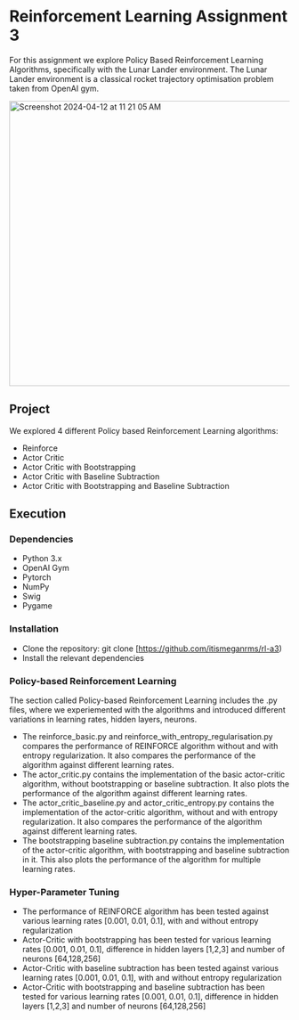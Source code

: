 # Reinforcement Learning Assignment 3

For this assignment we explore Policy Based Reinforcement Learning Algorithms, specifically with the Lunar Lander environment. 
The Lunar Lander environment is a classical rocket trajectory optimisation problem taken from OpenAI gym. 

<img width="512" alt="Screenshot 2024-04-12 at 11 21 05 AM" src="https://github.com/itismeganrms/rl-a3/assets/52709218/75c96f97-25a0-4213-9059-10313490fbea">

## Project 
We explored 4 different Policy based Reinforcement Learning algorithms: 
- Reinforce
- Actor Critic
- Actor Critic with Bootstrapping
- Actor Critic with Baseline Subtraction
- Actor Critic with Bootstrapping and Baseline Subtraction

## Execution 
### Dependencies
- Python 3.x
- OpenAI Gym
- Pytorch 
- NumPy
- Swig
- Pygame

### Installation
- Clone the repository: git clone [https://github.com/itismeganrms/rl-a3)
- Install the relevant dependencies
  
### Policy-based Reinforcement Learning
The section called Policy-based Reinforcement Learning includes the .py files, where we experiemented with the algorithms and introduced different variations in learning rates, hidden layers, neurons. 
- The reinforce_basic.py and reinforce_with_entropy_regularisation.py compares the performance of REINFORCE algorithm without and with entropy regularization. It also compares the performance of the algorithm against different learning rates.
- The actor_critic.py contains the implementation of the basic actor-critic algorithm, without bootstrapping or baseline subtraction. It also plots the performance of the algorithm against different learning rates.
- The actor_critic_baseline.py and actor_critic_entropy.py contains the implementation of the actor-critic algorithm, without and with entropy regularization. It also compares the performance of the algorithm against different learning rates.
- The bootstrapping baseline subtraction.py contains the implementation of the actor-critic algorithm, with bootstrapping and baseline subtraction in it. This also plots the performance of the algorithm for multiple learning rates.

### Hyper-Parameter Tuning
- The performance of REINFORCE algorithm has been tested against various learning rates [0.001, 0.01, 0.1], with and without entropy regularization
- Actor-Critic with bootstrapping has been tested for various learning rates [0.001, 0.01, 0.1], difference in hidden layers [1,2,3] and number of neurons [64,128,256]
- Actor-Critic with baseline subtraction has been tested against various learning rates [0.001, 0.01, 0.1], with and without entropy regularization
- Actor-Critic with bootstrapping and baseline subtraction has been tested for various learning rates [0.001, 0.01, 0.1], difference in hidden layers [1,2,3] and number of neurons [64,128,256]
